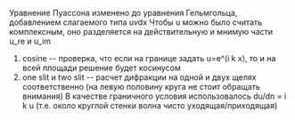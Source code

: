 Уравнение Пуассона изменено до уравнения Гельмгольца, добавлением слагаемого типа u*v*dx
Чтобы u можно было считать комплексным, оно разделяется на действительную и мнимую части u_re и u_im

1. cosine -- проверка, что если на границе задать u=e^(i k x), то и на всей площади решение будет косинусом
2. one slit и two slit -- расчет дифракции на одной и двух щелях соответственно (на левую половину круга не стоит обращать внимания)
В качестве граничного условия использовалось du/dn = i k u (т.е. около круглой стенки волна чисто уходящая/приходящая)
